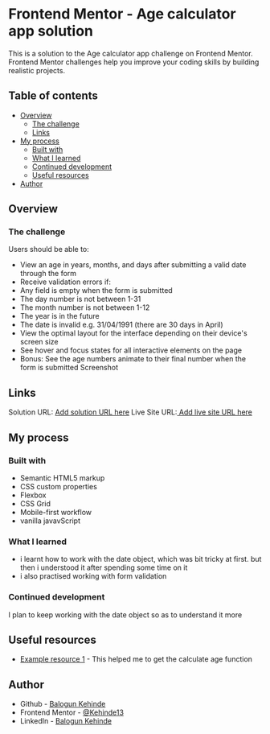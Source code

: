 # Frontend Mentor - Age calculator app solution

This is a solution to the Age calculator app challenge on Frontend Mentor. Frontend Mentor challenges help you improve your coding skills by building realistic projects.

## Table of contents
- [Overview](#overview)
  - [The challenge](#the-challenge)
  - [Links](#links)
- [My process](#my-process)
  - [Built with](#built-with)
  - [What I learned](#what-i-learned)
  - [Continued development](#continued-development)
  - [Useful resources](#useful-resources)
- [Author](#author)

## Overview

### The challenge

Users should be able to:

- View an age in years, months, and days after submitting a valid date through the form
- Receive validation errors if:
- Any field is empty when the form is submitted
- The day number is not between 1-31
- The month number is not between 1-12
- The year is in the future
- The date is invalid e.g. 31/04/1991 (there are 30 days in April)
- View the optimal layout for the interface depending on their device's screen size
- See hover and focus states for all interactive elements on the page
- Bonus: See the age numbers animate to their final number when the form is submitted
Screenshot


## Links
Solution URL: [Add solution URL here](https://github.com/Kehinde13/ageCalculator)
Live Site URL:[ Add live site URL here](https://kehinde13.github.io/ageCalculator/)

## My process

### Built with

- Semantic HTML5 markup
- CSS custom properties
- Flexbox
- CSS Grid
- Mobile-first workflow
- vanilla javavScript

### What I learned
- i learnt how to work with the date object, which was bit tricky at first. but then i understood it after spending some time on it
- i also practised working with form validation 


### Continued development
I plan to keep working with the date object so as to understand it more

## Useful resources
- [Example resource 1](https://www.w3resource.com/javascript-exercises/javascript-date-exercise-18.php) - This helped me to get the calculate age function

## Author
- Github - [Balogun Kehinde](https://github.com/Kehinde13)
- Frontend Mentor - [@Kehinde13](https://www.frontendmentor.io/profile/Kehinde13)
- LinkedIn - [Balogun Kehinde](linkedin.com/in/kehinde-balogun-9a1078223)
